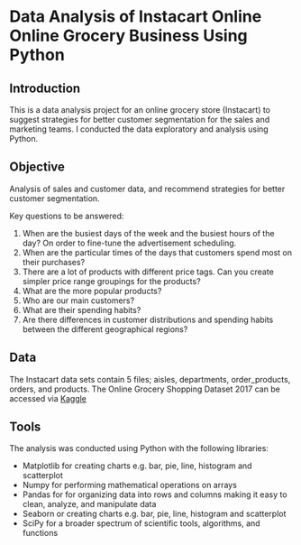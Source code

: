 # Data Analysis of Instacart Online Online Grocery Business Using Python

## Introduction
This is a data analysis project for an online grocery store (Instacart) to suggest strategies for better customer segmentation for the sales and marketing teams. I conducted the data exploratory and analysis using Python.

## Objective
Analysis of sales and customer data, and recommend strategies for better customer segmentation.

Key questions to be answered:
1. When are the busiest days of the week and the busiest hours of the day? On order to fine-tune the advertisement scheduling.
2. When are the particular times of the days that customers spend most on their purchases?
3. There are a lot of products with different price tags. Can you create simpler price range groupings for the products?
4. What are the more popular products?
5. Who are our main customers?
6. What are their spending habits?
7. Are there differences in customer distributions and spending habits between the different geographical regions?

## Data
The Instacart data sets contain 5 files; aisles, departments, order_products, orders, and products. The Online Grocery Shopping Dataset 2017 can be accessed via [Kaggle](https://www.kaggle.com/c/instacart-market-basket-analysis/data)							
## Tools
The analysis was conducted using Python with the following libraries:
+ Matplotlib for creating charts e.g. bar, pie, line, histogram and scatterplot
+ Numpy for performing mathematical operations on arrays
+ Pandas for for organizing data into rows and columns making it easy to clean, analyze, and manipulate data
+ Seaborn or creating charts e.g. bar, pie, line, histogram and scatterplot
+ SciPy for a broader spectrum of scientific tools, algorithms, and functions

